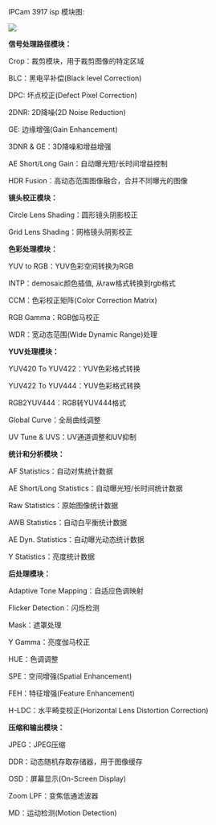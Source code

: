 IPCam 3917 isp 模块图:

![](https://xyc-1316422823.cos.ap-shanghai.myqcloud.com/20250304105727.png)

**信号处理路径模块：**

Crop：裁剪模块，用于裁剪图像的特定区域

BLC：黑电平补偿(Black level Correction)

DPC: 坏点校正(Defect Pixel Correction)

2DNR: 2D降噪(2D Noise Reduction)

GE: 边缘增强(Gain Enhancement)

3DNR & GE：3D降噪和增益增强

AE Short/Long Gain：自动曝光短/长时间增益控制

HDR Fusion：高动态范围图像融合，合并不同曝光的图像

**镜头校正模块：**

Circle Lens Shading：圆形镜头阴影校正

Grid Lens Shading：网格镜头阴影校正

**色彩处理模块：**

YUV to RGB：YUV色彩空间转换为RGB

INTP：demosaic颜色插值, 从raw格式转换到rgb格式

CCM：色彩校正矩阵(Color Correction Matrix)

RGB Gamma：RGB伽马校正

WDR：宽动态范围(Wide Dynamic Range)处理

**YUV处理模块：**

YUV420 To YUV422：YUV色彩格式转换

YUV422 To YUV444：YUV色彩格式转换

RGB2YUV444：RGB转YUV444格式

Global Curve：全局曲线调整

UV Tune & UVS：UV通道调整和UV抑制

**统计和分析模块：**

AF Statistics：自动对焦统计数据

AE Short/Long Statistics：自动曝光短/长时间统计数据

Raw Statistics：原始图像统计数据

AWB Statistics：自动白平衡统计数据

AE Dyn. Statistics：自动曝光动态统计数据

Y Statistics：亮度统计数据

**后处理模块：**

Adaptive Tone Mapping：自适应色调映射

Flicker Detection：闪烁检测

Mask：遮罩处理

Y Gamma：亮度伽马校正

HUE：色调调整

SPE：空间增强(Spatial Enhancement)

FEH：特征增强(Feature Enhancement)

H-LDC：水平畸变校正(Horizontal Lens Distortion Correction)

**压缩和输出模块：**

JPEG：JPEG压缩

DDR：动态随机存取存储器，用于图像缓存

OSD：屏幕显示(On-Screen Display)

Zoom LPF：变焦低通滤波器

MD：运动检测(Motion Detection)
